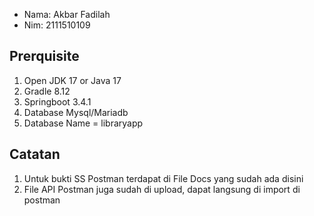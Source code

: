 - Nama: Akbar Fadilah
- Nim: 2111510109



## Prerquisite
1. Open JDK 17 or Java 17
2. Gradle 8.12
3. Springboot 3.4.1
4. Database Mysql/Mariadb
5. Database Name = libraryapp
## Catatan
1. Untuk bukti SS Postman terdapat di File Docs yang sudah ada disini
2. File API Postman juga sudah di upload, dapat langsung di import di postman
